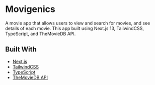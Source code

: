 # Movigenics

A movie app that allows users to view and search for movies, and see details of each movie. This app built using Next.js 13, TailwindCSS, TypeScript, and TheMovieDB API.

## Built With

- [Next.js](https://nextjs.org/)
- [TailwindCSS](https://tailwindcss.com/)
- [TypeScript](https://www.typescriptlang.org/)
- [TheMovieDB API](https://www.themoviedb.org/)
